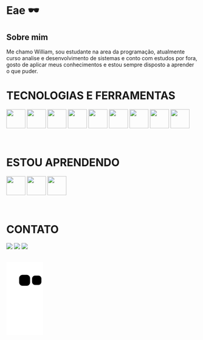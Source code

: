 # Eae 🕶️
## Sobre mim

Me chamo William, sou estudante na area da programação, atualmente curso analise e desenvolvimento de sistemas e conto com estudos por fora, gosto de aplicar meus conhecimentos e estou sempre disposto a aprender o que puder.

# TECNOLOGIAS E FERRAMENTAS

<img src="https://cdn.jsdelivr.net/gh/devicons/devicon@latest/icons/java/java-original-wordmark.svg" width="50" height="50" /> <img src="https://cdn.jsdelivr.net/gh/devicons/devicon@latest/icons/spring/spring-original-wordmark.svg" width="50" height="50" /> <img src="https://cdn.jsdelivr.net/gh/devicons/devicon@latest/icons/postgresql/postgresql-plain-wordmark.svg" width="50" height="50" /> <img src="https://cdn.jsdelivr.net/gh/devicons/devicon@latest/icons/react/react-original-wordmark.svg" width="50" height="50" /> <img src="https://cdn.jsdelivr.net/gh/devicons/devicon@latest/icons/javascript/javascript-original.svg" width="50" height="50" /> <img src="https://cdn.jsdelivr.net/gh/devicons/devicon@latest/icons/typescript/typescript-original.svg" width="50" height="50" /> <img src="https://cdn.jsdelivr.net/gh/devicons/devicon@latest/icons/git/git-plain-wordmark.svg" width="50" height="50" /> <img src="https://cdn.jsdelivr.net/gh/devicons/devicon@latest/icons/docker/docker-plain-wordmark.svg" width="50" height="50" /> <img src="https://cdn.jsdelivr.net/gh/devicons/devicon@latest/icons/npm/npm-original-wordmark.svg" width="50" height="50" />

</br>

# ESTOU APRENDENDO
<img src="https://cdn.jsdelivr.net/gh/devicons/devicon@latest/icons/mongodb/mongodb-plain-wordmark.svg" width="50" height="50" /> <img src="https://cdn.jsdelivr.net/gh/devicons/devicon@latest/icons/mysql/mysql-plain-wordmark.svg" width="50" height="50" /> <img src="https://cdn.jsdelivr.net/gh/devicons/devicon@latest/icons/amazonwebservices/amazonwebservices-plain-wordmark.svg" width="50" height="50" />

</br>

# CONTATO
<div>
<a href="https://www.instagram.com/wlllm.soares/" target="_blank"><img loading="lazy" src="https://img.shields.io/badge/-Instagram-%23E4405F?style=for-the-badge&logo=instagram&logoColor=white" target="_blank"></a>
<a href = "mailto:williamsoaresoutlook@gmail.com"><img loading="lazy" src="https://img.shields.io/badge/Gmail-D14836?style=for-the-badge&logo=gmail&logoColor=white" target="_blank"></a>
<a href="www.linkedin.com/in/william-soares-a006bb272" target="_blank"><img loading="lazy" src="https://img.shields.io/badge/-LinkedIn-%230077B5?style=for-the-badge&logo=linkedin&logoColor=white" target="_blank"></a>   
</div>

</br>

![snake animation](https://github.com/williamsoares1/williamsoares1/blob/output/github-contribution-grid-snake2.svg)
